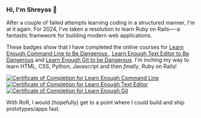 ### Hi, I'm Shreyas 👋

<!--
**shreyas314159/shreyas314159** is a ✨ _special_ ✨ repository because its `README.md` (this file) appears on your GitHub profile.

Here are some ideas to get you started:

- 🔭 I’m currently working on ...
- 🌱 I’m currently learning ...
- 👯 I’m looking to collaborate on ...
- 🤔 I’m looking for help with ...
- 💬 Ask me about ...
- 📫 How to reach me: ...
- 😄 Pronouns: ...
- ⚡ Fun fact: ...
-->

After a couple of failed attempts learning coding in a structured manner, I'm at it again. For 2024, I've taken a resolution to learn Ruby on Rails—-a fantastic framework for building modern web applications.

These badges show that I have completed the online courses for <a href="https://www.learnenough.com/certificates/shreyas314159/command-line-tutorial">Learn Enough Command Line to Be Dangerous </a>, <a href="https://www.learnenough.com/certificates/shreyas314159/text-editor-tutorial">Learn Enough Text Editor to Be Dangerous</a> and <a href="https://www.learnenough.com/certificates/shreyas314159/git-tutorial">Learn Enough Git to be Dangerous</a>. I'm inching my way to learn HTML, CSS, Python, Javascript and then *finally*, Ruby on Rails!

<a href="https://www.learnenough.com/certificates/shreyas314159"><img src="https://www.learnenough.com/certificates/shreyas314159/command-line-tutorial.svg" alt="Certificate of Completion for Learn Enough Command Line"></a><a href="https://www.learnenough.com/certificates/shreyas314159"><img src="https://www.learnenough.com/certificates/shreyas314159/text-editor-tutorial.svg" alt="Certificate of Completion for Learn Enough Text Editor"></a><a href="https://www.learnenough.com/certificates/shreyas314159"><img src="https://www.learnenough.com/certificates/shreyas314159/git-tutorial.svg" alt="Certificate of Completion for Learn Enough Git"></a>

With RoR, I would (hopefully) get to a point where I could build and ship prototypes/apps fast. 
